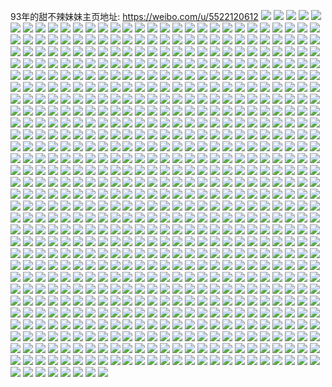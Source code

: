 93年的甜不辣妹妹主页地址: https://weibo.com/u/5522120612 
![](https://wx4.sinaimg.cn/mw2000/0061IfPuly1h9imeicfnbj30u0140n5n.jpg) 
![](https://wx4.sinaimg.cn/mw2000/0061IfPuly1h9imehp61ej30u014011z.jpg) 
![](https://wx4.sinaimg.cn/mw2000/0061IfPuly1h9imeiu9g9j30u0140dn6.jpg) 
![](https://wx4.sinaimg.cn/mw2000/0061IfPuly1h9imejletej30u0140113.jpg) 
![](https://wx4.sinaimg.cn/mw2000/0061IfPuly1h9imek3w2sj30u0140jzb.jpg) 
![](https://wx4.sinaimg.cn/mw2000/0061IfPuly1h9imekovjaj30u0140wm0.jpg) 
![](https://wx4.sinaimg.cn/mw2000/0061IfPuly1h95zhltvygj30u014045j.jpg) 
![](https://wx4.sinaimg.cn/mw2000/0061IfPuly1h95zhmbdwsj30u0140qap.jpg) 
![](https://wx4.sinaimg.cn/mw2000/0061IfPuly1h95zhlfas7j30u0140tgl.jpg) 
![](https://wx4.sinaimg.cn/mw2000/0061IfPuly1h94q7ntn9ij30u0140dp6.jpg) 
![](https://wx4.sinaimg.cn/mw2000/0061IfPuly1h94q7owd1rj30u0141127.jpg) 
![](https://wx4.sinaimg.cn/mw2000/0061IfPuly1h94q7pk8pqj30u0140ahb.jpg) 
![](https://wx4.sinaimg.cn/mw2000/0061IfPuly1h94q7n2ur3j30u0140jyw.jpg) 
![](https://wx4.sinaimg.cn/mw2000/0061IfPuly1h297igy1v1j30u0140k33.jpg) 
![](https://wx4.sinaimg.cn/mw2000/0061IfPuly1h297ihajdnj30u00u0tez.jpg) 
![](https://wx4.sinaimg.cn/mw2000/0061IfPuly1h297ihrx3bj30u01407fe.jpg) 
![](https://wx4.sinaimg.cn/mw2000/0061IfPuly1h297ikss12j31400u0tj2.jpg) 
![](https://wx4.sinaimg.cn/mw2000/0061IfPuly1h297igkcwvj30u0140qcs.jpg) 
![](https://wx4.sinaimg.cn/mw2000/0061IfPuly1h297ilfhg9j30u0140gts.jpg) 
![](https://wx4.sinaimg.cn/mw2000/0061IfPuly1h297imdgw4j30u01407by.jpg) 
![](https://wx4.sinaimg.cn/mw2000/0061IfPuly1h297imxa8uj31400u0ahk.jpg) 
![](https://wx4.sinaimg.cn/mw2000/0061IfPuly1h297inf37sj31400u0aig.jpg) 
![](https://wx4.sinaimg.cn/mw2000/0061IfPuly1gu0w82vk7tj61400u0n6u02.jpg) 
![](https://wx4.sinaimg.cn/mw2000/0061IfPuly1gqi3n32vrij30u0140nbq.jpg) 
![](https://wx4.sinaimg.cn/mw2000/0061IfPuly1gn3p86mu3vj317y0u0tpu.jpg) 
![](https://wx4.sinaimg.cn/mw2000/0061IfPuly1gn19vuv7i7j30u0140amx.jpg) 
![](https://wx4.sinaimg.cn/mw2000/0061IfPuly1gmzy1f4kd3j30rs26dh6v.jpg) 
![](https://wx4.sinaimg.cn/mw2000/0061IfPuly1gf4zvqebimj316o1kwb29.jpg) 
![](https://wx4.sinaimg.cn/mw2000/0061IfPuly1gem646r4q1j30u01907ad.jpg) 
![](https://wx4.sinaimg.cn/mw2000/0061IfPuly1gem6461qf7j30u0190gqq.jpg) 
![](https://wx4.sinaimg.cn/mw2000/0061IfPuly1gem6471nf3j30u0190wi5.jpg) 
![](https://wx4.sinaimg.cn/mw2000/0061IfPuly1gem647b9mjj30u0190jwo.jpg) 
![](https://wx4.sinaimg.cn/mw2000/0061IfPuly1gem648dy9tj30u01907a8.jpg) 
![](https://wx4.sinaimg.cn/mw2000/0061IfPuly1gem648zz5nj30u0190ta5.jpg) 
![](https://wx4.sinaimg.cn/mw2000/0061IfPuly1gem649bvo8j30u0190dlj.jpg) 
![](https://wx4.sinaimg.cn/mw2000/0061IfPuly1gem649ko6aj31900u0jtp.jpg) 
![](https://wx4.sinaimg.cn/mw2000/0061IfPuly1gem649sixvj30u01900x8.jpg) 
![](https://wx4.sinaimg.cn/mw2000/0061IfPuly1gehng990lij31400u0ahb.jpg) 
![](https://wx4.sinaimg.cn/mw2000/0061IfPuly1gehng9tcy8j31400u0qd6.jpg) 
![](https://wx4.sinaimg.cn/mw2000/0061IfPuly1ge1j340qk5j30u00u047b.jpg) 
![](https://wx4.sinaimg.cn/mw2000/0061IfPuly1ge1j353n5aj315l0u0gzh.jpg) 
![](https://wx4.sinaimg.cn/mw2000/0061IfPuly1ge1j363qr6j30u0140afd.jpg) 
![](https://wx4.sinaimg.cn/mw2000/0061IfPuly1ge1jbsj5o3j30mi0u0qak.jpg) 
![](https://wx4.sinaimg.cn/mw2000/0061IfPuly1gdxr54oc4dj30u0140h56.jpg) 
![](https://wx4.sinaimg.cn/mw2000/0061IfPuly1gdxr552m6vj30u0140gw8.jpg) 
![](https://wx4.sinaimg.cn/mw2000/0061IfPuly1gdxr55v5ojj30u0140tsw.jpg) 
![](https://wx4.sinaimg.cn/mw2000/0061IfPuly1gdxr56bpd1j30u0140197.jpg) 
![](https://wx4.sinaimg.cn/mw2000/0061IfPuly1gdxr540tcxj30u0140dzd.jpg) 
![](https://wx4.sinaimg.cn/mw2000/0061IfPuly1gdxr56pxmej31400u0wo8.jpg) 
![](https://wx4.sinaimg.cn/mw2000/0061IfPuly1gdgjac62ynj30u0140ncs.jpg) 
![](https://wx4.sinaimg.cn/mw2000/0061IfPuly1gdfrip6ufij31o0280qv6.jpg) 
![](https://wx4.sinaimg.cn/mw2000/0061IfPuly1gdfj5mpoadj30u0140k3s.jpg) 
![](https://wx4.sinaimg.cn/mw2000/0061IfPuly1gdfj5mdsmpj30u0140k5j.jpg) 
![](https://wx4.sinaimg.cn/mw2000/0061IfPuly1gdfj5n1lfpj30u0140nao.jpg) 
![](https://wx4.sinaimg.cn/mw2000/0061IfPuly1gdfj5obckgj30u01401fe.jpg) 
![](https://wx4.sinaimg.cn/mw2000/0061IfPuly1gdfj5ot0h1j31400u0k2z.jpg) 
![](https://wx4.sinaimg.cn/mw2000/0061IfPuly1gdfj5pegbxj30u0140tpl.jpg) 
![](https://wx4.sinaimg.cn/mw2000/0061IfPuly1gdauhwoar8j30u0140qe5.jpg) 
![](https://wx4.sinaimg.cn/mw2000/0061IfPuly1gdauhwe9iyj30u0140gxj.jpg) 
![](https://wx4.sinaimg.cn/mw2000/0061IfPuly1gdauhwyrbtj30u00vitgj.jpg) 
![](https://wx4.sinaimg.cn/mw2000/0061IfPuly1gd7fy5c2ygj32801o04qr.jpg) 
![](https://wx4.sinaimg.cn/mw2000/0061IfPuly1gd7fy6vqr8j316o1kwhdt.jpg) 
![](https://wx4.sinaimg.cn/mw2000/0061IfPuly1gd7fy8gcisj31kw16o7wh.jpg) 
![](https://wx4.sinaimg.cn/mw2000/0061IfPuly1gd44oef226j32802yox6q.jpg) 
![](https://wx4.sinaimg.cn/mw2000/0061IfPuly1gckz1guitvj30u0140aju.jpg) 
![](https://wx4.sinaimg.cn/mw2000/0061IfPuly1gbvsy4qp8wj30u0140qet.jpg) 
![](https://wx4.sinaimg.cn/mw2000/0061IfPuly1gbvsy58dxfj30u0190q9r.jpg) 
![](https://wx4.sinaimg.cn/mw2000/0061IfPuly1gbvsy5r7omj30u0191qck.jpg) 
![](https://wx4.sinaimg.cn/mw2000/0061IfPuly1gbvsy6cajxj30u0190al5.jpg) 
![](https://wx4.sinaimg.cn/mw2000/0061IfPuly1gbvsy6yjnkj31hc0u010y.jpg) 
![](https://wx4.sinaimg.cn/mw2000/0061IfPuly1gbvsy7n4joj31900u07hi.jpg) 
![](https://wx4.sinaimg.cn/mw2000/0061IfPuly1gbvsy3z1ydj30u01407fq.jpg) 
![](https://wx4.sinaimg.cn/mw2000/0061IfPuly1gbvsy8ghbbj31400u0ws3.jpg) 
![](https://wx4.sinaimg.cn/mw2000/0061IfPuly1gbvsy9gfcfj30u0140ncd.jpg) 
![](https://wx4.sinaimg.cn/mw2000/0061IfPuly1gbq1tu9s6wj31400u00z2.jpg) 
![](https://wx4.sinaimg.cn/mw2000/0061IfPuly1gbq1tuhq39j30kq0zkn1l.jpg) 
![](https://wx4.sinaimg.cn/mw2000/0061IfPuly1gbiikm7ukaj31400u0afi.jpg) 
![](https://wx4.sinaimg.cn/mw2000/0061IfPuly1gbib1e3lmsj30u0140k4r.jpg) 
![](https://wx4.sinaimg.cn/mw2000/0061IfPuly1gbib1exceqj30k0168djf.jpg) 
![](https://wx4.sinaimg.cn/mw2000/0061IfPuly1gbib1enqnoj30u0140tm7.jpg) 
![](https://wx4.sinaimg.cn/mw2000/0061IfPuly1gbhpfqd2inj30u01407fn.jpg) 
![](https://wx4.sinaimg.cn/mw2000/0061IfPuly1gbcfm94xwsj31o0280e82.jpg) 
![](https://wx4.sinaimg.cn/mw2000/0061IfPuly1gbcfmaf9jjj31o0280x6q.jpg) 
![](https://wx4.sinaimg.cn/mw2000/0061IfPuly1gbcfmb80rnj30yi22o1kx.jpg) 
![](https://wx4.sinaimg.cn/mw2000/0061IfPuly1gbcfmcgnycj31o0280b2a.jpg) 
![](https://wx4.sinaimg.cn/mw2000/0061IfPuly1ga88uw2tq0j30u0140gxh.jpg) 
![](https://wx4.sinaimg.cn/mw2000/0061IfPuly1g9zvfqo3smj30u0190tgn.jpg) 
![](https://wx4.sinaimg.cn/mw2000/0061IfPuly1g9zvfqz28vj30u0190k23.jpg) 
![](https://wx4.sinaimg.cn/mw2000/0061IfPuly1g9zvfrtudmj30u01aatjh.jpg) 
![](https://wx4.sinaimg.cn/mw2000/0061IfPuly1g9zvfs3oajj31900u0138.jpg) 
![](https://wx4.sinaimg.cn/mw2000/0061IfPuly1g9zvfskxz7j30u0190al3.jpg) 
![](https://wx4.sinaimg.cn/mw2000/0061IfPuly1g9zvfsvm9tj31900u0gvc.jpg) 
![](https://wx4.sinaimg.cn/mw2000/0061IfPuly1g9zvft5i4aj30u01a0qjv.jpg) 
![](https://wx4.sinaimg.cn/mw2000/0061IfPuly1g9zvftfvcpj30u0190q9q.jpg) 
![](https://wx4.sinaimg.cn/mw2000/0061IfPuly1g9zvftshhjj31900u0drk.jpg) 
![](https://wx4.sinaimg.cn/mw2000/0061IfPuly1g9zvfps2ukj31900u0ai5.jpg) 
![](https://wx4.sinaimg.cn/mw2000/0061IfPuly1g9zvfu4fltj30u01904at.jpg) 
![](https://wx4.sinaimg.cn/mw2000/0061IfPuly1g9zvfudq98j31900u0ajp.jpg) 
![](https://wx4.sinaimg.cn/mw2000/0061IfPuly1g9zvfuqa66j30u0190qch.jpg) 
![](https://wx4.sinaimg.cn/mw2000/0061IfPuly1g9zvfv6ifoj317s0u0h7z.jpg) 
![](https://wx4.sinaimg.cn/mw2000/0061IfPuly1g9zvfvji71j30u0190n97.jpg) 
![](https://wx4.sinaimg.cn/mw2000/0061IfPuly1g9zvfvynicj30u0190tjm.jpg) 
![](https://wx4.sinaimg.cn/mw2000/0061IfPuly1g9xb3z9u2ij30u0190n6b.jpg) 
![](https://wx4.sinaimg.cn/mw2000/0061IfPuly1g9xb3zxowfj30u01a5aos.jpg) 
![](https://wx4.sinaimg.cn/mw2000/0061IfPuly1g9xb40p9h9j30u01907f9.jpg) 
![](https://wx4.sinaimg.cn/mw2000/0061IfPuly1g9xb4146r6j30u0190gww.jpg) 
![](https://wx4.sinaimg.cn/mw2000/0061IfPuly1g9xb41mig6j30u0190th3.jpg) 
![](https://wx4.sinaimg.cn/mw2000/0061IfPuly1g9xb42is36j30u0190tg5.jpg) 
![](https://wx4.sinaimg.cn/mw2000/0061IfPuly1g9xb43ib7vj30u01a5n86.jpg) 
![](https://wx4.sinaimg.cn/mw2000/0061IfPuly1g9xb43xak8j30u0190dr4.jpg) 
![](https://wx4.sinaimg.cn/mw2000/0061IfPuly1g9xb44mj5ij30u01904cp.jpg) 
![](https://wx4.sinaimg.cn/mw2000/0061IfPuly1g9namk496sj31o02801kz.jpg) 
![](https://wx4.sinaimg.cn/mw2000/0061IfPuly1g9namfwjrwj31o02807wj.jpg) 
![](https://wx4.sinaimg.cn/mw2000/0061IfPuly1g9namnktoyj31o0280e83.jpg) 
![](https://wx4.sinaimg.cn/mw2000/0061IfPuly1g9namqw2ecj31o0280kjm.jpg) 
![](https://wx4.sinaimg.cn/mw2000/0061IfPuly1g9io62p3fxj32801o0x6q.jpg) 
![](https://wx4.sinaimg.cn/mw2000/0061IfPuly1g9io60qb1kj31o0280x6q.jpg) 
![](https://wx4.sinaimg.cn/mw2000/0061IfPuly1g9il0pgf00j32801o0npf.jpg) 
![](https://wx4.sinaimg.cn/mw2000/0061IfPuly1g9il0qd2rwj321v1manpe.jpg) 
![](https://wx4.sinaimg.cn/mw2000/0061IfPuly1g9il0ohdmhj322b1fnb2a.jpg) 
![](https://wx4.sinaimg.cn/mw2000/0061IfPuly1g9il0reidxj31k622ub2a.jpg) 
![](https://wx4.sinaimg.cn/mw2000/0061IfPuly1g99jv00alpj30u01swq8h.jpg) 
![](https://wx4.sinaimg.cn/mw2000/0061IfPuly1g99jv0br1pj30u01sxagk.jpg) 
![](https://wx4.sinaimg.cn/mw2000/0061IfPuly1g99jv0uu9uj31400u0gsv.jpg) 
![](https://wx4.sinaimg.cn/mw2000/0061IfPuly1g99jv1523qj31400u0dm5.jpg) 
![](https://wx4.sinaimg.cn/mw2000/0061IfPuly1g99juznc83j30u0140dps.jpg) 
![](https://wx4.sinaimg.cn/mw2000/0061IfPuly1g99jv2klf5j30u014012g.jpg) 
![](https://wx4.sinaimg.cn/mw2000/0061IfPuly1g99jv1hacoj30u0138qf1.jpg) 
![](https://wx4.sinaimg.cn/mw2000/0061IfPuly1g99jv27tv2j30u01404ft.jpg) 
![](https://wx4.sinaimg.cn/mw2000/0061IfPuly1g99jv2v55ej30u0140dtq.jpg) 
![](https://wx4.sinaimg.cn/mw2000/0061IfPuly1g8z0ac4tu1j313z0u0alv.jpg) 
![](https://wx4.sinaimg.cn/mw2000/0061IfPugy1g8xlux9yo2j30u0140to8.jpg) 
![](https://wx4.sinaimg.cn/mw2000/0061IfPugy1g8xgj4g091j30v90n8tfh.jpg) 
![](https://wx4.sinaimg.cn/mw2000/0061IfPugy1g8xgj4u6fyj30ua0ndn2c.jpg) 
![](https://wx4.sinaimg.cn/mw2000/0061IfPugy1g8xgj5fwk6j30u013rdnh.jpg) 
![](https://wx4.sinaimg.cn/mw2000/0061IfPugy1g8xgj5sw4bj30v90qpwlg.jpg) 
![](https://wx4.sinaimg.cn/mw2000/0061IfPugy1g8xgj6mzlzj31420u014h.jpg) 
![](https://wx4.sinaimg.cn/mw2000/0061IfPugy1g8xgj3rjooj30v90s7q90.jpg) 
![](https://wx4.sinaimg.cn/mw2000/0061IfPugy1g8xgj67od0j30v90mr47n.jpg) 
![](https://wx4.sinaimg.cn/mw2000/0061IfPugy1g8xgj715qqj30u01hcdtz.jpg) 
![](https://wx4.sinaimg.cn/mw2000/0061IfPugy1g8xgj7i1d6j31400u0nfy.jpg) 
![](https://wx4.sinaimg.cn/mw2000/0061IfPugy1g8wpjc3gp9j31400u0trs.jpg) 
![](https://wx4.sinaimg.cn/mw2000/0061IfPugy1g8wpjcr85nj30u011wtlt.jpg) 
![](https://wx4.sinaimg.cn/mw2000/0061IfPugy1g8wpjaws4yj30u010malf.jpg) 
![](https://wx4.sinaimg.cn/mw2000/0061IfPugy1g8wpjdanftj30u00urn5w.jpg) 
![](https://wx4.sinaimg.cn/mw2000/0061IfPugy1g8wpjdzcb4j30zw0u0qfh.jpg) 
![](https://wx4.sinaimg.cn/mw2000/0061IfPugy1g8wpjq57dcj31400u0ttt.jpg) 
![](https://wx4.sinaimg.cn/mw2000/0061IfPugy1g8w1u2x41tj314h0u0dqa.jpg) 
![](https://wx4.sinaimg.cn/mw2000/0061IfPugy1g8w1u3vxuvj31hc0u0h4o.jpg) 
![](https://wx4.sinaimg.cn/mw2000/0061IfPugy1g8w1u4kjd9j31lp0u014j.jpg) 
![](https://wx4.sinaimg.cn/mw2000/0061IfPugy1g8w1u5drgoj30u01407gc.jpg) 
![](https://wx4.sinaimg.cn/mw2000/0061IfPugy1g8w1u69xhjj31420u014h.jpg) 
![](https://wx4.sinaimg.cn/mw2000/0061IfPugy1g8w1u6y19gj31400u07et.jpg) 
![](https://wx4.sinaimg.cn/mw2000/0061IfPugy1g8vn7nke0jj31400u0gwl.jpg) 
![](https://wx4.sinaimg.cn/mw2000/0061IfPugy1g8vn7sme8sj30u0140qlf.jpg) 
![](https://wx4.sinaimg.cn/mw2000/0061IfPugy1g8vn7xiltkj30u01404av.jpg) 
![](https://wx4.sinaimg.cn/mw2000/0061IfPugy1g8vn7v0ah3j30u0140wq6.jpg) 
![](https://wx4.sinaimg.cn/mw2000/0061IfPugy1g8vn813h2kj30u0140qt6.jpg) 
![](https://wx4.sinaimg.cn/mw2000/0061IfPugy1g8vn7u0z2lj30u0140wt8.jpg) 
![](https://wx4.sinaimg.cn/mw2000/0061IfPugy1g8vn936yolj31400u0k8u.jpg) 
![](https://wx4.sinaimg.cn/mw2000/0061IfPugy1g8vn7w9z87j31400u017z.jpg) 
![](https://wx4.sinaimg.cn/mw2000/0061IfPugy1g8vn7z07pjj31400u0dzz.jpg) 
![](https://wx4.sinaimg.cn/mw2000/0061IfPuly1g8t1qwrfwaj325z1h91kz.jpg) 
![](https://wx4.sinaimg.cn/mw2000/0061IfPuly1g8t1qz2kgtj31kw1cjqv5.jpg) 
![](https://wx4.sinaimg.cn/mw2000/0061IfPuly1g8t1rg0l4xj32801o0b2c.jpg) 
![](https://wx4.sinaimg.cn/mw2000/0061IfPuly1g8t1r523ryj316o1kwb29.jpg) 
![](https://wx4.sinaimg.cn/mw2000/0061IfPuly1g8t1rnstapj31o0280b2b.jpg) 
![](https://wx4.sinaimg.cn/mw2000/0061IfPuly1g8t1qmr7j7j31ih1yuhdu.jpg) 
![](https://wx4.sinaimg.cn/mw2000/0061IfPuly1g8gfvciqckj31l927yqv6.jpg) 
![](https://wx4.sinaimg.cn/mw2000/0061IfPuly1g8gfvdvtt9j32801o0u0y.jpg) 
![](https://wx4.sinaimg.cn/mw2000/0061IfPuly1g8gfveugaej329g21kkjm.jpg) 
![](https://wx4.sinaimg.cn/mw2000/0061IfPuly1g8gfvfybppj31k123s1ky.jpg) 
![](https://wx4.sinaimg.cn/mw2000/0061IfPuly1g8gfvh848fj31o0280u0z.jpg) 
![](https://wx4.sinaimg.cn/mw2000/0061IfPuly1g8gfvhmv8oj319s0pranf.jpg) 
![](https://wx4.sinaimg.cn/mw2000/0061IfPuly1g7tdh5ip79j323g1gf7wi.jpg) 
![](https://wx4.sinaimg.cn/mw2000/0061IfPuly1g7tdgcl0wlj31o0280hdu.jpg) 
![](https://wx4.sinaimg.cn/mw2000/0061IfPuly1g7pspys8wcj31o0280qv6.jpg) 
![](https://wx4.sinaimg.cn/mw2000/0061IfPuly1g7pspxc615j31o02801kz.jpg) 
![](https://wx4.sinaimg.cn/mw2000/0061IfPuly1g7pspzokovj31kd254b29.jpg) 
![](https://wx4.sinaimg.cn/mw2000/0061IfPuly1g7psq0f7h7j31o020p1ky.jpg) 
![](https://wx4.sinaimg.cn/mw2000/0061IfPuly1g7psq1a933j31o024i4qq.jpg) 
![](https://wx4.sinaimg.cn/mw2000/0061IfPuly1g7psq20izxj31o02807wi.jpg) 
![](https://wx4.sinaimg.cn/mw2000/0061IfPuly1g7fjy575stj30p00ehae0.jpg) 
![](https://wx4.sinaimg.cn/mw2000/0061IfPuly1g7fjy4upuoj30u0140wqk.jpg) 
![](https://wx4.sinaimg.cn/mw2000/0061IfPuly1g7fjy5pgcsj30u0140gui.jpg) 
![](https://wx4.sinaimg.cn/mw2000/0061IfPuly1g7fjy676kcj30i40gmn01.jpg) 
![](https://wx4.sinaimg.cn/mw2000/0061IfPuly1g7fjy6qz8mj30u0140dp1.jpg) 
![](https://wx4.sinaimg.cn/mw2000/0061IfPuly1g7fjy72lp9j30lm0ee0wg.jpg) 
![](https://wx4.sinaimg.cn/mw2000/0061IfPuly1g750cxtg2oj31z41hce82.jpg) 
![](https://wx4.sinaimg.cn/mw2000/0061IfPuly1g6vy564bpij316o1kwe81.jpg) 
![](https://wx4.sinaimg.cn/mw2000/0061IfPuly1g6vy5x8lbnj30u01404qq.jpg) 
![](https://wx4.sinaimg.cn/mw2000/0061IfPuly1g6p073umu9j30u00u0n40.jpg) 
![](https://wx4.sinaimg.cn/mw2000/0061IfPuly1g6p07536g9j31hc1z44qq.jpg) 
![](https://wx4.sinaimg.cn/mw2000/0061IfPuly1g6p076lgfsj32yo2yokjn.jpg) 
![](https://wx4.sinaimg.cn/mw2000/0061IfPuly1g6p072zth0j31hc1z47wi.jpg) 
![](https://wx4.sinaimg.cn/mw2000/0061IfPuly1g6p07c6w6ij31hc1z44qq.jpg) 
![](https://wx4.sinaimg.cn/mw2000/0061IfPuly1g6p077r54tj31hc1z4b2a.jpg) 
![](https://wx4.sinaimg.cn/mw2000/0061IfPuly1g60d0eylcvj30u01oa4m7.jpg) 
![](https://wx4.sinaimg.cn/mw2000/0061IfPuly1g60d0hwqgnj30u02b51kx.jpg) 
![](https://wx4.sinaimg.cn/mw2000/0061IfPuly1g60d0m54vlj30u01qlndz.jpg) 
![](https://wx4.sinaimg.cn/mw2000/0061IfPuly1g60d0bmxqej30u02bl7qj.jpg) 
![](https://wx4.sinaimg.cn/mw2000/0061IfPuly1g60d0tc73bj30u02s0npd.jpg) 
![](https://wx4.sinaimg.cn/mw2000/0061IfPuly1g60d0oe9i2j30u0140wtj.jpg) 
![](https://wx4.sinaimg.cn/mw2000/0061IfPuly1g5wrei4cegj30u014018d.jpg) 
![](https://wx4.sinaimg.cn/mw2000/0061IfPuly1g5vxtu0wsej30u013yjyx.jpg) 
![](https://wx4.sinaimg.cn/mw2000/0061IfPuly1g5vxtuvz9wj30u01404c1.jpg) 
![](https://wx4.sinaimg.cn/mw2000/0061IfPuly1g5vxtth1uvj313y0u0475.jpg) 
![](https://wx4.sinaimg.cn/mw2000/0061IfPuly1g5hx9dldsij31400u0b29.jpg) 
![](https://wx4.sinaimg.cn/mw2000/0061IfPuly1g5d63iw8g2j30yi1pctll.jpg) 
![](https://wx4.sinaimg.cn/mw2000/0061IfPuly1g5ce0m72v0j31hc1z4b2a.jpg) 
![](https://wx4.sinaimg.cn/mw2000/0061IfPuly1g5ce0o6b8ij31hf1z47wh.jpg) 
![](https://wx4.sinaimg.cn/mw2000/0061IfPuly1g5ce0qm9bqj31hf1z4b29.jpg) 
![](https://wx4.sinaimg.cn/mw2000/0061IfPuly1g5bbjmf8swj32xo26fnpd.jpg) 
![](https://wx4.sinaimg.cn/mw2000/0061IfPuly1g5bbjnl5d8j32c0340kjl.jpg) 
![](https://wx4.sinaimg.cn/mw2000/0061IfPuly1g5bbjp9uudj32c03401ky.jpg) 
![](https://wx4.sinaimg.cn/mw2000/0061IfPuly1g5bbjqwlhaj33402c0e82.jpg) 
![](https://wx4.sinaimg.cn/mw2000/0061IfPuly1g5bbjs9w1ej31o02801ky.jpg) 
![](https://wx4.sinaimg.cn/mw2000/0061IfPuly1g5bbjupti1j33402c0hdu.jpg) 
![](https://wx4.sinaimg.cn/mw2000/0061IfPuly1g59zyalsqej31o0280e82.jpg) 
![](https://wx4.sinaimg.cn/mw2000/0061IfPuly1g59zyffqc7j32801o0u0y.jpg) 
![](https://wx4.sinaimg.cn/mw2000/0061IfPuly1g59zz29cwgj31w02iox6r.jpg) 
![](https://wx4.sinaimg.cn/mw2000/0061IfPuly1g59zy170d9j31w02iob2b.jpg) 
![](https://wx4.sinaimg.cn/mw2000/0061IfPuly1g59zz3mgw4j31hf1z47rz.jpg) 
![](https://wx4.sinaimg.cn/mw2000/0061IfPuly1g59zz6gmkmj31w02iou0y.jpg) 
![](https://wx4.sinaimg.cn/mw2000/0061IfPuly1g59zz49juvj30ud11n0z2.jpg) 
![](https://wx4.sinaimg.cn/mw2000/0061IfPuly1g59zz7zreaj32io1w04qq.jpg) 
![](https://wx4.sinaimg.cn/mw2000/0061IfPuly1g59zz9ox92j31o02804qq.jpg) 
![](https://wx4.sinaimg.cn/mw2000/0061IfPuly1g59tuflh4yj33402c0kjm.jpg) 
![](https://wx4.sinaimg.cn/mw2000/0061IfPuly1g59tt127alj31hc1z4kjm.jpg) 
![](https://wx4.sinaimg.cn/mw2000/0061IfPuly1g59tu8shslj33402c01kz.jpg) 
![](https://wx4.sinaimg.cn/mw2000/0061IfPuly1g59ttwfc7jj33402c0u11.jpg) 
![](https://wx4.sinaimg.cn/mw2000/0061IfPuly1g59tt5hmgtj31hc1zyu0x.jpg) 
![](https://wx4.sinaimg.cn/mw2000/0061IfPuly1g59tt9u15vj31hc1z4x6p.jpg) 
![](https://wx4.sinaimg.cn/mw2000/0061IfPuly1g59tu2oz2qj33402c0qv6.jpg) 
![](https://wx4.sinaimg.cn/mw2000/0061IfPuly1g59tsug7ysj31z41hce82.jpg) 
![](https://wx4.sinaimg.cn/mw2000/0061IfPuly1g59tukl218j31z41hc1ky.jpg) 
![](https://wx4.sinaimg.cn/mw2000/0061IfPuly1g590sfrmubj32c0340kjm.jpg) 
![](https://wx4.sinaimg.cn/mw2000/0061IfPuly1g590singkpj31hc1z4e81.jpg) 
![](https://wx4.sinaimg.cn/mw2000/0061IfPuly1g590rt7g2rj32c0340b2a.jpg) 
![](https://wx4.sinaimg.cn/mw2000/0061IfPuly1g590slobrbj32c03407wi.jpg) 
![](https://wx4.sinaimg.cn/mw2000/0061IfPuly1g58w8eghvdj31hf1z4e81.jpg) 
![](https://wx4.sinaimg.cn/mw2000/0061IfPuly1g58mjv5pl8j31z41hchdt.jpg) 
![](https://wx4.sinaimg.cn/mw2000/0061IfPuly1g58mhxiumlj33402c0qv6.jpg) 
![](https://wx4.sinaimg.cn/mw2000/0061IfPuly1g58mk2exd0j31hc1z47wh.jpg) 
![](https://wx4.sinaimg.cn/mw2000/0061IfPuly1g58mj2jmspj33402c0kjo.jpg) 
![](https://wx4.sinaimg.cn/mw2000/0061IfPuly1g58mhyj53rj30mu0eh79j.jpg) 
![](https://wx4.sinaimg.cn/mw2000/0061IfPuly1g58mjone31j367c2vq1l3.jpg) 
![](https://wx4.sinaimg.cn/mw2000/0061IfPuly1g58mk869taj31hc1z4qv5.jpg) 
![](https://wx4.sinaimg.cn/mw2000/0061IfPuly1g58mkq5ecjj31z41hc1ky.jpg) 
![](https://wx4.sinaimg.cn/mw2000/0061IfPuly1g58mkffq8gj31hc1z4npd.jpg) 
![](https://wx4.sinaimg.cn/mw2000/0061IfPuly1g58afix7whj31w02ioe83.jpg) 
![](https://wx4.sinaimg.cn/mw2000/0061IfPuly1g58aflaw6qj30v90mfk2k.jpg) 
![](https://wx4.sinaimg.cn/mw2000/0061IfPuly1g58agt4webj30v91bae82.jpg) 
![](https://wx4.sinaimg.cn/mw2000/0061IfPuly1g58bjazx8dj32c0340u0y.jpg) 
![](https://wx4.sinaimg.cn/mw2000/0061IfPuly1g58bjxv3ohj31hc200npe.jpg) 
![](https://wx4.sinaimg.cn/mw2000/0061IfPuly1g58bjztklvj30v90n64qp.jpg) 
![](https://wx4.sinaimg.cn/mw2000/0061IfPuly1g58binsdqhj31z41hcu0y.jpg) 
![](https://wx4.sinaimg.cn/mw2000/0061IfPuly1g58adopd0oj30ku0fndjc.jpg) 
![](https://wx4.sinaimg.cn/mw2000/0061IfPuly1g58bk5017xj32c0340hdu.jpg) 
![](https://wx4.sinaimg.cn/mw2000/0061IfPuly1g57pz41xhzj31z41hcu0x.jpg) 
![](https://wx4.sinaimg.cn/mw2000/0061IfPuly1g57pyh98rtj33402c0hdu.jpg) 
![](https://wx4.sinaimg.cn/mw2000/0061IfPuly1g57pz6pfczj31z41bo1kx.jpg) 
![](https://wx4.sinaimg.cn/mw2000/0061IfPuly1g57pz9mn7lj31u11fb4qp.jpg) 
![](https://wx4.sinaimg.cn/mw2000/0061IfPuly1g57pzd0gc8j31o02807wh.jpg) 
![](https://wx4.sinaimg.cn/mw2000/0061IfPuly1g57pzfygjpj31z41hc4qp.jpg) 
![](https://wx4.sinaimg.cn/mw2000/0061IfPuly1g57fsb9fstj30v918oqkt.jpg) 
![](https://wx4.sinaimg.cn/mw2000/0061IfPuly1g57fscda72j30ut16a48d.jpg) 
![](https://wx4.sinaimg.cn/mw2000/0061IfPuly1g575lxcow4j31hf1z47rz.jpg) 
![](https://wx4.sinaimg.cn/mw2000/0061IfPuly1g575lwm6l4j31eg1vae4q.jpg) 
![](https://wx4.sinaimg.cn/mw2000/0061IfPuly1g521tzw8dpj31hf1z4kjl.jpg) 
![](https://wx4.sinaimg.cn/mw2000/0061IfPuly1g521u1dp8nj31hf1z4e81.jpg) 
![](https://wx4.sinaimg.cn/mw2000/0061IfPuly1g521u2fy42j31hf1z47wh.jpg) 
![](https://wx4.sinaimg.cn/mw2000/0061IfPuly1g521u3noq0j31hf1z47wh.jpg) 
![](https://wx4.sinaimg.cn/mw2000/0061IfPuly1g521u5h061j31hf1z47wh.jpg) 
![](https://wx4.sinaimg.cn/mw2000/0061IfPuly1g521u6h41ij31z41hfhdt.jpg) 
![](https://wx4.sinaimg.cn/mw2000/0061IfPuly1g50scn1ulpj31hf1z44qp.jpg) 
![](https://wx4.sinaimg.cn/mw2000/0061IfPuly1g4jk5gp3yfj30u0140til.jpg) 
![](https://wx4.sinaimg.cn/mw2000/0061IfPuly1g4jk5hdmjxj30u0140dpk.jpg) 
![](https://wx4.sinaimg.cn/mw2000/0061IfPuly1g4i7we9nzgj30u0140tiq.jpg) 
![](https://wx4.sinaimg.cn/mw2000/0061IfPuly1g49uf3tl5aj31900u048d.jpg) 
![](https://wx4.sinaimg.cn/mw2000/0061IfPuly1g49unqqzafj34g02yokk3.jpg) 
![](https://wx4.sinaimg.cn/mw2000/0061IfPuly1g49uf41egfj30u019045q.jpg) 
![](https://wx4.sinaimg.cn/mw2000/0061IfPuly1g49v2on85lj32yo4g0kjv.jpg) 
![](https://wx4.sinaimg.cn/mw2000/0061IfPuly1g49v2qe8unj30u0190wi1.jpg) 
![](https://wx4.sinaimg.cn/mw2000/0061IfPuly1g49uobi7jzj32yo4g0e8b.jpg) 
![](https://wx4.sinaimg.cn/mw2000/0061IfPuly1g49umvouavj32yo4g04qy.jpg) 
![](https://wx4.sinaimg.cn/mw2000/0061IfPuly1g49v24axkgj32yo4g01le.jpg) 
![](https://wx4.sinaimg.cn/mw2000/0061IfPuly1g49v38344lj34g02yoe8a.jpg) 
![](https://wx4.sinaimg.cn/mw2000/0061IfPuly1g41kpr6qz9j32c03407wi.jpg) 
![](https://wx4.sinaimg.cn/mw2000/0061IfPuly1g41kpl8caqj31w02iou0x.jpg) 
![](https://wx4.sinaimg.cn/mw2000/0061IfPuly1g41kpt2di9j32c0340u0y.jpg) 
![](https://wx4.sinaimg.cn/mw2000/0061IfPuly1g3tx72a4r2j31o0280b2b.jpg) 
![](https://wx4.sinaimg.cn/mw2000/0061IfPuly1g3tx7x4khxj31o0280x6q.jpg) 
![](https://wx4.sinaimg.cn/mw2000/0061IfPuly1g3tx84mprxj31hc1z4npd.jpg) 
![](https://wx4.sinaimg.cn/mw2000/0061IfPuly1g3tx6oyyulj31hc1z4hdt.jpg) 
![](https://wx4.sinaimg.cn/mw2000/0061IfPuly1g3ri8czdttj33402c07wi.jpg) 
![](https://wx4.sinaimg.cn/mw2000/0061IfPuly1g3na7a2bhrj31hc1z4kgf.jpg) 
![](https://wx4.sinaimg.cn/mw2000/0061IfPuly1g3frpwh8gij30u00gu40w.jpg) 
![](https://wx4.sinaimg.cn/mw2000/0061IfPuly1g2zw0igvy9j30u013ydn0.jpg) 
![](https://wx4.sinaimg.cn/mw2000/0061IfPuly1g2ryn6jftoj30u014041e.jpg) 
![](https://wx4.sinaimg.cn/mw2000/0061IfPuly1g2ryn89a9bj30u013yjyq.jpg) 
![](https://wx4.sinaimg.cn/mw2000/0061IfPuly1g2ryn79gp8j30u013yq8v.jpg) 
![](https://wx4.sinaimg.cn/mw2000/0061IfPuly1g2rynb8sr3j30u00u0dko.jpg) 
![](https://wx4.sinaimg.cn/mw2000/0061IfPuly1g2rynaczwej31400u0dzu.jpg) 
![](https://wx4.sinaimg.cn/mw2000/0061IfPuly1g2rync3zi2j313y0u0n4l.jpg) 
![](https://wx4.sinaimg.cn/mw2000/0061IfPuly1g2rynd4redj30u013y46j.jpg) 
![](https://wx4.sinaimg.cn/mw2000/0061IfPuly1g2ryomwotqj30u013y7aq.jpg) 
![](https://wx4.sinaimg.cn/mw2000/0061IfPuly1g2ryndzi3zj30u013yqae.jpg) 
![](https://wx4.sinaimg.cn/mw2000/0061IfPuly1g2rdtxf2gpj30u013ydmc.jpg) 
![](https://wx4.sinaimg.cn/mw2000/0061IfPuly1g2q2e00130j31400u0akj.jpg) 
![](https://wx4.sinaimg.cn/mw2000/0061IfPuly1g2j4m8201oj30u0140jxw.jpg) 
![](https://wx4.sinaimg.cn/mw2000/0061IfPuly1g2j4m8e0k4j30u0140wk9.jpg) 
![](https://wx4.sinaimg.cn/mw2000/0061IfPuly1g2j4m8tf0lj30u01400zc.jpg) 
![](https://wx4.sinaimg.cn/mw2000/0061IfPuly1g2j4m99vpaj30u0140q9h.jpg) 
![](https://wx4.sinaimg.cn/mw2000/0061IfPuly1g2j4m7j9uuj30u014044a.jpg) 
![](https://wx4.sinaimg.cn/mw2000/0061IfPuly1g2j4m9pv0mj30u0140qa3.jpg) 
![](https://wx4.sinaimg.cn/mw2000/0061IfPuly1g26wig2eu1j30u0140dle.jpg) 
![](https://wx4.sinaimg.cn/mw2000/0061IfPuly1g20vcus3kpj30u013y43f.jpg) 
![](https://wx4.sinaimg.cn/mw2000/0061IfPuly1g1t6ugk1upj30u013yn7h.jpg) 
![](https://wx4.sinaimg.cn/mw2000/0061IfPuly1g1jwmnynxej32801o0x6q.jpg) 
![](https://wx4.sinaimg.cn/mw2000/0061IfPuly1g1jwmow0pej32801o0u0y.jpg) 
![](https://wx4.sinaimg.cn/mw2000/0061IfPuly1g1jwmpmtv9j325k1m4b2a.jpg) 
![](https://wx4.sinaimg.cn/mw2000/0061IfPuly1g1jwmq5gf3j32801o0qv5.jpg) 
![](https://wx4.sinaimg.cn/mw2000/0061IfPuly1g1hry6chewj30k00zkael.jpg) 
![](https://wx4.sinaimg.cn/mw2000/0061IfPuly1g1ginqc05kj30u013yn52.jpg) 
![](https://wx4.sinaimg.cn/mw2000/0061IfPuly1g1ginutd1gj30u0140gw1.jpg) 
![](https://wx4.sinaimg.cn/mw2000/0061IfPuly1g1cq6rrhzlj30u0140ah4.jpg) 
![](https://wx4.sinaimg.cn/mw2000/0061IfPuly1g1cq6r2t69j31400u0tko.jpg) 
![](https://wx4.sinaimg.cn/mw2000/0061IfPuly1g1bumqldvcj30u013yn58.jpg) 
![](https://wx4.sinaimg.cn/mw2000/0061IfPuly1g1bums3gk2j30rs0kuq7u.jpg) 
![](https://wx4.sinaimg.cn/mw2000/0061IfPuly1g1bumrf2n2j30u013ywlx.jpg) 
![](https://wx4.sinaimg.cn/mw2000/0061IfPuly1g17tsoqyjoj30sg0sgta8.jpg) 
![](https://wx4.sinaimg.cn/mw2000/0061IfPuly1g17tsodcanj30u0140tex.jpg) 
![](https://wx4.sinaimg.cn/mw2000/0061IfPuly1g17tsptkzcj31hb0u07gq.jpg) 
![](https://wx4.sinaimg.cn/mw2000/0061IfPuly1g162otuhchj30u013yqan.jpg) 
![](https://wx4.sinaimg.cn/mw2000/0061IfPuly1g162ovixjej31400u0n1i.jpg) 
![](https://wx4.sinaimg.cn/mw2000/0061IfPuly1g162ouvu8fj30u013y7dq.jpg) 
![](https://wx4.sinaimg.cn/mw2000/0061IfPuly1g12kc0m4tqj30u01hcb2a.jpg) 
![](https://wx4.sinaimg.cn/mw2000/0061IfPuly1g12kbwoml8j30u01hcb2a.jpg) 
![](https://wx4.sinaimg.cn/mw2000/0061IfPuly1g12kc1ewhsj30ud0u0n47.jpg) 
![](https://wx4.sinaimg.cn/mw2000/0061IfPuly1g12kc36piej30u01hckgh.jpg) 
![](https://wx4.sinaimg.cn/mw2000/0061IfPuly1g12kc41avij30v20u07bw.jpg) 
![](https://wx4.sinaimg.cn/mw2000/0061IfPuly1g12kc54117j30u013pk0x.jpg) 
![](https://wx4.sinaimg.cn/mw2000/0061IfPuly1g12kc8prefj30u01hcqv5.jpg) 
![](https://wx4.sinaimg.cn/mw2000/0061IfPuly1g12kc9oscfj30wc0u0gtj.jpg) 
![](https://wx4.sinaimg.cn/mw2000/0061IfPuly1g12kcffk3uj30u01hc4qq.jpg) 
![](https://wx4.sinaimg.cn/mw2000/0061IfPuly1g0woubu3qsj30u01hck13.jpg) 
![](https://wx4.sinaimg.cn/mw2000/0061IfPuly1g0woudqrwej30u01hcgvn.jpg) 
![](https://wx4.sinaimg.cn/mw2000/0061IfPuly1g0vhaz0163j30u0140afr.jpg) 
![](https://wx4.sinaimg.cn/mw2000/0061IfPuly1g0vhazmuyjj308c08c74h.jpg) 
![](https://wx4.sinaimg.cn/mw2000/0061IfPuly1g0vhatxg5gj31400u07co.jpg) 
![](https://wx4.sinaimg.cn/mw2000/0061IfPuly1g0vhb2g1e3j30m80gotbo.jpg) 
![](https://wx4.sinaimg.cn/mw2000/0061IfPuly1g0ujwc3jlrj30u013yth4.jpg) 
![](https://wx4.sinaimg.cn/mw2000/0061IfPuly1g0ujwcw3knj31400u00ze.jpg) 
![](https://wx4.sinaimg.cn/mw2000/0061IfPuly1g0ujx8ib8yj31400u0tgo.jpg) 
![](https://wx4.sinaimg.cn/mw2000/0061IfPuly1g0qt31ykhwj31400u0k4f.jpg) 
![](https://wx4.sinaimg.cn/mw2000/0061IfPuly1g0nfld4hmsj30u0140n0u.jpg) 
![](https://wx4.sinaimg.cn/mw2000/0061IfPuly1g0nflbyr67j30u014077v.jpg) 
![](https://wx4.sinaimg.cn/mw2000/0061IfPuly1g0nfleof1wj313y0u00y4.jpg) 
![](https://wx4.sinaimg.cn/mw2000/0061IfPuly1g0nflggx33j30u013ytf1.jpg) 
![](https://wx4.sinaimg.cn/mw2000/0061IfPuly1g0lj27qtuxj30u0140dpa.jpg) 
![](https://wx4.sinaimg.cn/mw2000/0061IfPuly1g0lj284eamj30u01hcgsl.jpg) 
![](https://wx4.sinaimg.cn/mw2000/0061IfPuly1g0lj2il0q3j30u0140afr.jpg) 
![](https://wx4.sinaimg.cn/mw2000/0061IfPuly1g0hlfj6zykj30u013yk1f.jpg) 
![](https://wx4.sinaimg.cn/mw2000/0061IfPuly1g0hlfjq5wcj30u013y47y.jpg) 
![](https://wx4.sinaimg.cn/mw2000/0061IfPuly1g0hlfk4mj0j30u013yk11.jpg) 
![](https://wx4.sinaimg.cn/mw2000/0061IfPuly1g0hlfkid02j30u013ygw0.jpg) 
![](https://wx4.sinaimg.cn/mw2000/0061IfPuly1g0hlfkycfnj30u013z4a4.jpg) 
![](https://wx4.sinaimg.cn/mw2000/0061IfPuly1g0hlflcuq3j30u013yk16.jpg) 
![](https://wx4.sinaimg.cn/mw2000/0061IfPuly1g0c2df3dz8j31400u0n33.jpg) 
![](https://wx4.sinaimg.cn/mw2000/0061IfPuly1g0c2dh0a0rj33402c0npe.jpg) 
![](https://wx4.sinaimg.cn/mw2000/0061IfPuly1g0c2djev5lj33402c0u0x.jpg) 
![](https://wx4.sinaimg.cn/mw2000/0061IfPuly1g0c2dl593sj31hf1z44qp.jpg) 
![](https://wx4.sinaimg.cn/mw2000/0061IfPuly1g0c2dlxzemj316q1kwqre.jpg) 
![](https://wx4.sinaimg.cn/mw2000/0061IfPuly1g0c2dmxi6uj316o1kw7wh.jpg) 
![](https://wx4.sinaimg.cn/mw2000/0061IfPugy1g0654kvs7oj31hf1z4npd.jpg) 
![](https://wx4.sinaimg.cn/mw2000/0061IfPugy1g0654pttikj32802yoqv6.jpg) 
![](https://wx4.sinaimg.cn/mw2000/0061IfPugy1g0654rej46j32yo280e1m.jpg) 
![](https://wx4.sinaimg.cn/mw2000/0061IfPugy1g0654uk59gj32c0340qv5.jpg) 
![](https://wx4.sinaimg.cn/mw2000/0061IfPuly1fzvuk8r35aj30u01hc48v.jpg) 
![](https://wx4.sinaimg.cn/mw2000/0061IfPuly1fzvuk810bxj30u011ddrp.jpg) 
![](https://wx4.sinaimg.cn/mw2000/0061IfPuly1fzvuka31wjj30u013ydmq.jpg) 
![](https://wx4.sinaimg.cn/mw2000/0061IfPuly1fzr7g0x6d7j30u014046a.jpg) 
![](https://wx4.sinaimg.cn/mw2000/0061IfPuly1fzm83j0uvtj30u0140gvj.jpg) 
![](https://wx4.sinaimg.cn/mw2000/0061IfPuly1fzm83k26e7j30u0140tiu.jpg) 
![](https://wx4.sinaimg.cn/mw2000/0061IfPuly1fziy35owg0j30rr0kudls.jpg) 
![](https://wx4.sinaimg.cn/mw2000/0061IfPuly1fzivel5r7qj30ku0rrwji.jpg) 
![](https://wx4.sinaimg.cn/mw2000/0061IfPuly1fziveit2ynj30ku0rsn0n.jpg) 
![](https://wx4.sinaimg.cn/mw2000/0061IfPuly1fzb477pd2bj30ku0rradf.jpg) 
![](https://wx4.sinaimg.cn/mw2000/0061IfPuly1fzb478em5rj30ku0rrwi0.jpg) 
![](https://wx4.sinaimg.cn/mw2000/0061IfPuly1fzb476ywfrj30ku0rrwi3.jpg) 
![](https://wx4.sinaimg.cn/mw2000/0061IfPuly1fzb4797elcj30ku0rrn0e.jpg) 
![](https://wx4.sinaimg.cn/mw2000/0061IfPuly1fzb47ygasfj30rs0kuwkq.jpg) 
![](https://wx4.sinaimg.cn/mw2000/0061IfPuly1fz9lzqje7bj30ku0rsjv4.jpg) 
![](https://wx4.sinaimg.cn/mw2000/0061IfPuly1fz4yfsj5s0j30ku0rsgp9.jpg) 
![](https://wx4.sinaimg.cn/mw2000/0061IfPuly1fz4rvv75bij30ku0kutc4.jpg) 
![](https://wx4.sinaimg.cn/mw2000/0061IfPuly1fz0at31zidj31120kudki.jpg) 
![](https://wx4.sinaimg.cn/mw2000/0061IfPuly1fyvsp98a0gj30td0ku0w3.jpg) 
![](https://wx4.sinaimg.cn/mw2000/0061IfPuly1fyuozgyz82j30ku0rsjuu.jpg) 
![](https://wx4.sinaimg.cn/mw2000/0061IfPuly1fyriyoy7kvj30ku0ruq8j.jpg) 
![](https://wx4.sinaimg.cn/mw2000/0061IfPuly1fyriypgpgxj30ru0kuaey.jpg) 
![](https://wx4.sinaimg.cn/mw2000/0061IfPuly1fyriypw39yj30ku0rsdix.jpg) 
![](https://wx4.sinaimg.cn/mw2000/0061IfPuly1fyre5tuilfj30ku0rsaeq.jpg) 
![](https://wx4.sinaimg.cn/mw2000/0061IfPuly1fyre5upzkdj30ku0rsq72.jpg) 
![](https://wx4.sinaimg.cn/mw2000/0061IfPuly1fyre5t7jlbj30ku0rr42y.jpg) 
![](https://wx4.sinaimg.cn/mw2000/0061IfPuly1fyrdxelz3dj30hs0hsmxx.jpg) 
![](https://wx4.sinaimg.cn/mw2000/0061IfPuly1fyrdxe8xawj30hs0hsmxr.jpg) 
![](https://wx4.sinaimg.cn/mw2000/0061IfPuly1fyrdxf55qnj30hs0hsdgo.jpg) 
![](https://wx4.sinaimg.cn/mw2000/0061IfPuly1fyrdxfh6arj30hs0hsgn5.jpg) 
![](https://wx4.sinaimg.cn/mw2000/0061IfPuly1fyrdxfpwfrj30hs0hsgm9.jpg) 
![](https://wx4.sinaimg.cn/mw2000/0061IfPuly1fyrdxfz0olj30hs0hs75p.jpg) 
![](https://wx4.sinaimg.cn/mw2000/0061IfPuly1fyq8usz25ej31bf0qoas2.jpg) 
![](https://wx4.sinaimg.cn/mw2000/0061IfPuly1fyq8urj90kj30zk0qotku.jpg) 
![](https://wx4.sinaimg.cn/mw2000/0061IfPuly1fyq8utu6nyj30zk0qowll.jpg) 
![](https://wx4.sinaimg.cn/mw2000/0061IfPuly1fyp0zp6fr7j30ku0rrgoy.jpg) 
![](https://wx4.sinaimg.cn/mw2000/0061IfPuly1fymcnehsvqj315v0qo4dy.jpg) 
![](https://wx4.sinaimg.cn/mw2000/0061IfPuly1fymcnfg1jmj311r0qo137.jpg) 
![](https://wx4.sinaimg.cn/mw2000/0061IfPuly1fymcnh8wx6j31b10qowyk.jpg) 
![](https://wx4.sinaimg.cn/mw2000/0061IfPuly1fykhqpccl5j30er0m8jsu.jpg) 
![](https://wx4.sinaimg.cn/mw2000/0061IfPuly1fykhqovs31j30b40gr3ze.jpg) 
![](https://wx4.sinaimg.cn/mw2000/0061IfPuly1fykhqqi3jvj30ku0v9dqc.jpg) 
![](https://wx4.sinaimg.cn/mw2000/0061IfPuly1fykhqr9fdkj30ku0wjjwj.jpg) 
![](https://wx4.sinaimg.cn/mw2000/0061IfPuly1fykhqrs8u6j30hs0qomzt.jpg) 
![](https://wx4.sinaimg.cn/mw2000/0061IfPuly1fykhqs9ldrj30hs0qo41a.jpg) 
![](https://wx4.sinaimg.cn/mw2000/0061IfPuly1fykhqt03g6j30hs0qnn3e.jpg) 
![](https://wx4.sinaimg.cn/mw2000/0061IfPuly1fykhqtiqkkj30kt0v9q5r.jpg) 
![](https://wx4.sinaimg.cn/mw2000/0061IfPuly1fykhqu76uej30v90ku77h.jpg) 
![](https://wx4.sinaimg.cn/mw2000/0061IfPuly1fyjsi22d1hj30ku0rswhw.jpg) 
![](https://wx4.sinaimg.cn/mw2000/0061IfPuly1fyj975xr8fj30ku0rstbm.jpg) 
![](https://wx4.sinaimg.cn/mw2000/0061IfPuly1fyfpsbvvhvj30ku0rsjw7.jpg) 
![](https://wx4.sinaimg.cn/mw2000/0061IfPuly1fydl52wztaj30ku0rs0vl.jpg) 
![](https://wx4.sinaimg.cn/mw2000/0061IfPuly1fya3hfq85oj30ku0kuq42.jpg) 
![](https://wx4.sinaimg.cn/mw2000/0061IfPuly1fy5hhfp8zxj31z41hfkjm.jpg) 
![](https://wx4.sinaimg.cn/mw2000/0061IfPuly1fy5hhd3gm1j31bx1rukjl.jpg) 
![](https://wx4.sinaimg.cn/mw2000/0061IfPuly1fy5hhhrss7j31fh1yuarx.jpg) 
![](https://wx4.sinaimg.cn/mw2000/0061IfPuly1fy36h6cgqfj30u30hrq42.jpg) 
![](https://wx4.sinaimg.cn/mw2000/0061IfPuly1fy36h6r747j30ku0lx3zv.jpg) 
![](https://wx4.sinaimg.cn/mw2000/0061IfPuly1fy36h72nsmj30ku0lhgn1.jpg) 
![](https://wx4.sinaimg.cn/mw2000/0061IfPuly1fy36h7fsybj30qx0ku75x.jpg) 
![](https://wx4.sinaimg.cn/mw2000/0061IfPuly1fxvvfj97wwj30ku0rs7a0.jpg) 
![](https://wx4.sinaimg.cn/mw2000/0061IfPuly1fxvvfjte5dj30ku0rs7an.jpg) 
![](https://wx4.sinaimg.cn/mw2000/0061IfPuly1fxvvfl9yr2j30ku0rsdne.jpg) 
![](https://wx4.sinaimg.cn/mw2000/0061IfPuly1fxvvfm21wdj30ku0rsahv.jpg) 
![](https://wx4.sinaimg.cn/mw2000/0061IfPuly1fxvvfn6in5j30rs0kuadp.jpg) 
![](https://wx4.sinaimg.cn/mw2000/0061IfPuly1fxvvfin5dyj30ku0rs0y8.jpg) 
![](https://wx4.sinaimg.cn/mw2000/0061IfPuly1fxvvfnotmcj30ku0rrdj9.jpg) 
![](https://wx4.sinaimg.cn/mw2000/0061IfPuly1fxvvfo24srj30ku0rrmzo.jpg) 
![](https://wx4.sinaimg.cn/mw2000/0061IfPuly1fxvvfohv8fj30ku0rrjv4.jpg) 
![](https://wx4.sinaimg.cn/mw2000/0061IfPuly1fxuogt7t2cj30ku0rs77v.jpg) 
![](https://wx4.sinaimg.cn/mw2000/0061IfPuly1fxuogub3rkj30ku0pjjyo.jpg) 
![](https://wx4.sinaimg.cn/mw2000/0061IfPuly1fxuogsiw0tj30us0kun5c.jpg) 
![](https://wx4.sinaimg.cn/mw2000/0061IfPuly1fxuoguvj5uj30ku0rsadh.jpg) 
![](https://wx4.sinaimg.cn/mw2000/0061IfPuly1fxtugh3kxpj31hc1z4u0z.jpg) 
![](https://wx4.sinaimg.cn/mw2000/0061IfPuly1fxtugi344uj31hc1z4b2b.jpg) 
![](https://wx4.sinaimg.cn/mw2000/0061IfPuly1fxtugj2kd6j31hc1z4x6r.jpg) 
![](https://wx4.sinaimg.cn/mw2000/0061IfPuly1fxtugk4ueoj31hc1z4hdv.jpg) 
![](https://wx4.sinaimg.cn/mw2000/0061IfPuly1fxsu2bpwy6j30ku0rs0xq.jpg) 
![](https://wx4.sinaimg.cn/mw2000/0061IfPuly1fxq5oppkw7j30qo0zk0z8.jpg) 
![](https://wx4.sinaimg.cn/mw2000/0061IfPuly1fxq5oo8v7pj30qo0zkwle.jpg) 
![](https://wx4.sinaimg.cn/mw2000/0061IfPuly1fxmy9yn9j8j30ku0rrgpe.jpg) 
![](https://wx4.sinaimg.cn/mw2000/0061IfPuly1fxmy9zgum0j30ku0rraee.jpg) 
![](https://wx4.sinaimg.cn/mw2000/0061IfPuly1fxmya09i9bj30ku0rr78j.jpg) 
![](https://wx4.sinaimg.cn/mw2000/0061IfPuly1fxmya10l35j30ku0rrgps.jpg) 
![](https://wx4.sinaimg.cn/mw2000/0061IfPuly1fxmya1m1v2j30ku0rrgqg.jpg) 
![](https://wx4.sinaimg.cn/mw2000/0061IfPuly1fxmy9y1zz3j30ku0rrgq7.jpg) 
![](https://wx4.sinaimg.cn/mw2000/0061IfPuly1fxh1z6sg1yj30zk0qo79h.jpg) 
![](https://wx4.sinaimg.cn/mw2000/0061IfPuly1fxh1z7i8uzj30zk0qowqb.jpg) 
![](https://wx4.sinaimg.cn/mw2000/0061IfPuly1fxh1z88784j30qo0zkdn9.jpg) 
![](https://wx4.sinaimg.cn/mw2000/0061IfPuly1fxh1z67fslj30qo0zkahv.jpg) 
![](https://wx4.sinaimg.cn/mw2000/0061IfPuly1fxfzovakulj30ku0rrte3.jpg) 
![](https://wx4.sinaimg.cn/mw2000/0061IfPuly1fxfzounn6aj30ku0rrn10.jpg) 
![](https://wx4.sinaimg.cn/mw2000/0061IfPuly1fxa89v8xmij30ku0rswhw.jpg) 
![](https://wx4.sinaimg.cn/mw2000/0061IfPuly1fx9w4kb940j30rs0kudja.jpg) 
![](https://wx4.sinaimg.cn/mw2000/0061IfPuly1fx9w4kpjsvj30ku0rsmzy.jpg) 
![](https://wx4.sinaimg.cn/mw2000/0061IfPuly1fx93vty942j30ku0rs77w.jpg) 
![](https://wx4.sinaimg.cn/mw2000/0061IfPuly1fx93vuhxzlj30rs0kuadh.jpg) 
![](https://wx4.sinaimg.cn/mw2000/0061IfPuly1fx93vuyyrcj30ku0rsjw9.jpg) 
![](https://wx4.sinaimg.cn/mw2000/0061IfPuly1fx7x2wdr6fj30ku0rsdit.jpg) 
![](https://wx4.sinaimg.cn/mw2000/0061IfPuly1fx6ja75iphj30ku0rtte9.jpg) 
![](https://wx4.sinaimg.cn/mw2000/0061IfPuly1fx5k41bzzsj30qo0zkjzp.jpg) 
![](https://wx4.sinaimg.cn/mw2000/0061IfPuly1fx5k42vv6oj30qo0zt11w.jpg) 
![](https://wx4.sinaimg.cn/mw2000/0061IfPuly1fx5k447798j30zk0qoqbc.jpg) 
![](https://wx4.sinaimg.cn/mw2000/0061IfPuly1fwzkti9531j30ku0rs0vl.jpg) 
![](https://wx4.sinaimg.cn/mw2000/0061IfPuly1fwzktinlezj30rs0kuac6.jpg) 
![](https://wx4.sinaimg.cn/mw2000/0061IfPuly1fwzkthvutaj30rs0ku41l.jpg) 
![](https://wx4.sinaimg.cn/mw2000/0061IfPuly1fww1dnm5tpj31hc1z4x6p.jpg) 
![](https://wx4.sinaimg.cn/mw2000/0061IfPuly1fww1dmc3loj31hc1z4x6p.jpg) 
![](https://wx4.sinaimg.cn/mw2000/0061IfPuly1fwvq16zu2kj30go0dq0tq.jpg) 
![](https://wx4.sinaimg.cn/mw2000/0061IfPuly1fwv4s4pftzj30qo0zkwih.jpg) 
![](https://wx4.sinaimg.cn/mw2000/0061IfPuly1fwv4s4egtlj30u014079w.jpg) 
![](https://wx4.sinaimg.cn/mw2000/0061IfPuly1fwv4s53ncuj32802vfb29.jpg) 
![](https://wx4.sinaimg.cn/mw2000/0061IfPuly1fwu3ug4wk3j32io1w0kjq.jpg) 
![](https://wx4.sinaimg.cn/mw2000/0061IfPuly1fwtyxsob7hj30ku1127bw.jpg) 
![](https://wx4.sinaimg.cn/mw2000/0061IfPuly1fwteghcefbj30ku0rsdjq.jpg) 
![](https://wx4.sinaimg.cn/mw2000/0061IfPuly1fwsge0cblnj30ku112tec.jpg) 
![](https://wx4.sinaimg.cn/mw2000/0061IfPuly1fwrqq4i8nbj30qo0zkwl1.jpg) 
![](https://wx4.sinaimg.cn/mw2000/0061IfPuly1fwrgyoun0wj30xq0kugq9.jpg) 
![](https://wx4.sinaimg.cn/mw2000/0061IfPuly1fwra44ibvij31hc1z47wh.jpg) 
![](https://wx4.sinaimg.cn/mw2000/0061IfPuly1fwra4511xuj31hc1z4e81.jpg) 
![](https://wx4.sinaimg.cn/mw2000/0061IfPuly1fwra43ujo8j31hc1z47wh.jpg) 
![](https://wx4.sinaimg.cn/mw2000/0061IfPuly1fwra45zdpuj31z41hce81.jpg) 
![](https://wx4.sinaimg.cn/mw2000/0061IfPuly1fwqk4bjwx1j30yi1pce83.jpg) 
![](https://wx4.sinaimg.cn/mw2000/0061IfPuly1fwo6bx6kgcj31cc1sg1l0.jpg) 
![](https://wx4.sinaimg.cn/mw2000/0061IfPuly1fwo6byc108j32022tuhdt.jpg) 
![](https://wx4.sinaimg.cn/mw2000/0061IfPuly1fwkv6pb77nj30qo0zknol.jpg) 
![](https://wx4.sinaimg.cn/mw2000/0061IfPuly1fwi0ml68kaj30ku0rsgro.jpg) 
![](https://wx4.sinaimg.cn/mw2000/0061IfPugy1fwcalayfoqj30ku0s279x.jpg) 
![](https://wx4.sinaimg.cn/mw2000/0061IfPugy1fwc61luqexj30ku0rsgrg.jpg) 
![](https://wx4.sinaimg.cn/mw2000/0061IfPugy1fwc61kpri3j30ku0rsjww.jpg) 
![](https://wx4.sinaimg.cn/mw2000/0061IfPugy1fwc61n4nj4j30ku0rs79v.jpg) 
![](https://wx4.sinaimg.cn/mw2000/0061IfPugy1fwc61pigkcj30ku0rwgtj.jpg) 
![](https://wx4.sinaimg.cn/mw2000/0061IfPugy1fwc61qt7j5j30ku0rs453.jpg) 
![](https://wx4.sinaimg.cn/mw2000/0061IfPugy1fwc61s5ec4j30ku0rsah7.jpg) 
![](https://wx4.sinaimg.cn/mw2000/0061IfPugy1fwc61tfdd5j30ku0rs7ay.jpg) 
![](https://wx4.sinaimg.cn/mw2000/0061IfPugy1fwc61utd0jj30ku0rs0zq.jpg) 
![](https://wx4.sinaimg.cn/mw2000/0061IfPugy1fwc61wf9d0j30ku0rsq8i.jpg) 
![](https://wx4.sinaimg.cn/mw2000/0061IfPugy1fwbhttyakwj30rs0kudlv.jpg) 
![](https://wx4.sinaimg.cn/mw2000/0061IfPugy1fwbhtszoi0j30ku0rsthr.jpg) 
![](https://wx4.sinaimg.cn/mw2000/0061IfPugy1fwbhtuqpdpj30rs0kuwo4.jpg) 
![](https://wx4.sinaimg.cn/mw2000/0061IfPugy1fwbhtv9m9zj30ku0rs0xl.jpg) 
![](https://wx4.sinaimg.cn/mw2000/0061IfPugy1fwbhtvzv2cj30ku0rsdmr.jpg) 
![](https://wx4.sinaimg.cn/mw2000/0061IfPugy1fwbhtwgwypj30ku0rs42x.jpg) 
![](https://wx4.sinaimg.cn/mw2000/0061IfPugy1fwbhtwwndoj30ku0rsn0o.jpg) 
![](https://wx4.sinaimg.cn/mw2000/0061IfPugy1fwbhtx9y4kj30iz0dy77b.jpg) 
![](https://wx4.sinaimg.cn/mw2000/0061IfPugy1fwbhxhpa2uj30ku0rsq7o.jpg) 
![](https://wx4.sinaimg.cn/mw2000/0061IfPugy1fwb8ok5k78j30rs0kuagt.jpg) 
![](https://wx4.sinaimg.cn/mw2000/0061IfPugy1fwb8ol11fyj30ku0rsaf5.jpg) 
![](https://wx4.sinaimg.cn/mw2000/0061IfPugy1fwb8olpvz8j30ku0rs0wz.jpg) 
![](https://wx4.sinaimg.cn/mw2000/0061IfPugy1fwb8omrpnej30ku0rswmh.jpg) 
![](https://wx4.sinaimg.cn/mw2000/0061IfPugy1fwb8onksa0j30ku0rs0xw.jpg) 
![](https://wx4.sinaimg.cn/mw2000/0061IfPugy1fwb8oo839bj30ku0rsdmc.jpg) 
![](https://wx4.sinaimg.cn/mw2000/0061IfPugy1fwab0shqckj30ku0rsgv1.jpg) 
![](https://wx4.sinaimg.cn/mw2000/0061IfPugy1fwab0tixtjj30rs0kuwiy.jpg) 
![](https://wx4.sinaimg.cn/mw2000/0061IfPugy1fwab0vdwhaj30ku0sqdlx.jpg) 
![](https://wx4.sinaimg.cn/mw2000/0061IfPugy1fwab0w6cc6j30rs0kugpx.jpg) 
![](https://wx4.sinaimg.cn/mw2000/0061IfPugy1fwab0x7eu3j30ku0rwn4u.jpg) 
![](https://wx4.sinaimg.cn/mw2000/0061IfPugy1fwab0y5z9oj30ku0rsn3o.jpg) 
![](https://wx4.sinaimg.cn/mw2000/0061IfPugy1fwab0yuf77j30rs0kuwj7.jpg) 
![](https://wx4.sinaimg.cn/mw2000/0061IfPugy1fwab0r01kwj30ku0s7q9d.jpg) 
![](https://wx4.sinaimg.cn/mw2000/0061IfPugy1fwab0zfofoj30ku0rs79p.jpg) 
![](https://wx4.sinaimg.cn/mw2000/0061IfPugy1fw9vzq1be7j30qo0zjq97.jpg) 
![](https://wx4.sinaimg.cn/mw2000/0061IfPugy1fw975n3cbhj30ku0rsaeq.jpg) 
![](https://wx4.sinaimg.cn/mw2000/0061IfPugy1fw975o0skrj30ku0usn3s.jpg) 
![](https://wx4.sinaimg.cn/mw2000/0061IfPugy1fw975m07dsj30ku0rs784.jpg) 
![](https://wx4.sinaimg.cn/mw2000/0061IfPugy1fw975odp27j30ku0rstam.jpg) 
![](https://wx4.sinaimg.cn/mw2000/0061IfPugy1fw975pd6ttj30rs0ku11q.jpg) 
![](https://wx4.sinaimg.cn/mw2000/0061IfPugy1fw975qb5jpj30rs0ku47b.jpg) 
![](https://wx4.sinaimg.cn/mw2000/0061IfPugy1fw975qtm0lj30ku0rs790.jpg) 
![](https://wx4.sinaimg.cn/mw2000/0061IfPugy1fw975rh3dqj30ku0ss7aw.jpg) 
![](https://wx4.sinaimg.cn/mw2000/0061IfPugy1fw975watn1j30ku0rsn2i.jpg) 
![](https://wx4.sinaimg.cn/mw2000/0061IfPugy1fw8pnosz5xj30ku0rsafr.jpg) 
![](https://wx4.sinaimg.cn/mw2000/0061IfPugy1fw8pnqi1rhj30ku0rsn5e.jpg) 
![](https://wx4.sinaimg.cn/mw2000/0061IfPugy1fw8pnrrw3wj30rs0kudm4.jpg) 
![](https://wx4.sinaimg.cn/mw2000/0061IfPugy1fw8pnnqk20j30rs0kun3z.jpg) 
![](https://wx4.sinaimg.cn/mw2000/0061IfPugy1fw83mt52h4j30qo0zkn3i.jpg) 
![](https://wx4.sinaimg.cn/mw2000/0061IfPugy1fw7x2s8q9sj30ku0rwtcy.jpg) 
![](https://wx4.sinaimg.cn/mw2000/0061IfPugy1fw7x3m5sloj30ku0pcdjb.jpg) 
![](https://wx4.sinaimg.cn/mw2000/0061IfPugy1fw7x3zfieqj30ku0rsafy.jpg) 
![](https://wx4.sinaimg.cn/mw2000/0061IfPugy1fw7x4zvinsj30ku0rsq7p.jpg) 
![](https://wx4.sinaimg.cn/mw2000/0061IfPugy1fw7xcelyd8j30ku0sswk1.jpg) 
![](https://wx4.sinaimg.cn/mw2000/0061IfPugy1fw7x25b4nwj30ku0rsn0v.jpg) 
![](https://wx4.sinaimg.cn/mw2000/0061IfPugy1fw7lz2vsjej30qo0zkqjb.jpg) 
![](https://wx4.sinaimg.cn/mw2000/0061IfPuly1fw7bsj9dlvj30q80ywwjg.jpg) 
![](https://wx4.sinaimg.cn/mw2000/0061IfPuly1fw7bsivebqj30qo0zkdol.jpg) 
![](https://wx4.sinaimg.cn/mw2000/0061IfPuly1fw7bsrf1oij30qo0zkjz5.jpg) 
![](https://wx4.sinaimg.cn/mw2000/0061IfPuly1fw5olxwcv4j30yi05mgn1.jpg) 
![](https://wx4.sinaimg.cn/mw2000/0061IfPuly1fw41jmo9tij30qo0zkgwl.jpg) 
![](https://wx4.sinaimg.cn/mw2000/0061IfPuly1fw41jlipqyj30qo0zkajp.jpg) 
![](https://wx4.sinaimg.cn/mw2000/0061IfPuly1fw3ze0wbgij30qo0zk49n.jpg) 
![](https://wx4.sinaimg.cn/mw2000/0061IfPuly1fw3dmhbvm3j30qo0zkwlm.jpg) 
![](https://wx4.sinaimg.cn/mw2000/0061IfPuly1fw38qsqggej30ku112wij.jpg) 
![](https://wx4.sinaimg.cn/mw2000/0061IfPuly1fw28vpn34xj30ku0kun4a.jpg) 
![](https://wx4.sinaimg.cn/mw2000/0061IfPuly1fw28vofnn1j30ku0rn0w6.jpg) 
![](https://wx4.sinaimg.cn/mw2000/0061IfPuly1fw28vq2dymj30ku0mo0ud.jpg) 
![](https://wx4.sinaimg.cn/mw2000/0061IfPuly1fvwbg96phkj30ku0rsae3.jpg) 
![](https://wx4.sinaimg.cn/mw2000/0061IfPuly1fvwbgayanlj30ku112n1v.jpg) 
![](https://wx4.sinaimg.cn/mw2000/0061IfPuly1fvv60x13euj30rs0kuq6f.jpg) 
![](https://wx4.sinaimg.cn/mw2000/0061IfPuly1fvt1siyrbuj30u0140q89.jpg) 
![](https://wx4.sinaimg.cn/mw2000/0061IfPuly1fvqs4ox6zaj30ku0rsdix.jpg) 
![](https://wx4.sinaimg.cn/mw2000/0061IfPuly1fvqc0xjn6nj30ku112795.jpg) 
![](https://wx4.sinaimg.cn/mw2000/0061IfPuly1fvoetes2znj30ku0v9795.jpg) 
![](https://wx4.sinaimg.cn/mw2000/0061IfPuly1fvoetfls2uj30v90ku77h.jpg) 
![](https://wx4.sinaimg.cn/mw2000/0061IfPuly1fvoetdwfyjj30v90kutdf.jpg) 
![](https://wx4.sinaimg.cn/mw2000/0061IfPuly1fvoetgcj35j30v90kudjy.jpg) 
![](https://wx4.sinaimg.cn/mw2000/0061IfPuly1fvoes5mlmsj30kt0v9q5r.jpg) 
![](https://wx4.sinaimg.cn/mw2000/0061IfPuly1fvoes67phlj30v90kumzm.jpg) 
![](https://wx4.sinaimg.cn/mw2000/0061IfPuly1fvoes6uvlnj30v90kutbb.jpg) 
![](https://wx4.sinaimg.cn/mw2000/0061IfPuly1fvoes7dj1zj30v90kutba.jpg) 
![](https://wx4.sinaimg.cn/mw2000/0061IfPuly1fvoes85mczj30ku0v9adh.jpg) 
![](https://wx4.sinaimg.cn/mw2000/0061IfPuly1fvoes8ymrqj30v90kuwi4.jpg) 
![](https://wx4.sinaimg.cn/mw2000/0061IfPuly1fvoes9d99aj30ry0kudhh.jpg) 
![](https://wx4.sinaimg.cn/mw2000/0061IfPuly1fvoes9wrfwj30sy0ku0uu.jpg) 
![](https://wx4.sinaimg.cn/mw2000/0061IfPuly1fvoes4ymuhj30ku0v9tbg.jpg) 
![](https://wx4.sinaimg.cn/mw2000/0061IfPuly1fvnbl61ww1j30rs0kudm0.jpg) 
![](https://wx4.sinaimg.cn/mw2000/0061IfPuly1fvnblgtj8hj30vi0kuwlz.jpg) 
![](https://wx4.sinaimg.cn/mw2000/0061IfPuly1fvkw6hx43oj30kt0v9q5r.jpg) 
![](https://wx4.sinaimg.cn/mw2000/0061IfPuly1fvhibm72lpj30ku0rrn1f.jpg) 
![](https://wx4.sinaimg.cn/mw2000/0061IfPuly1fva0jxwjbhj30rs0ku7e4.jpg) 
![](https://wx4.sinaimg.cn/mw2000/0061IfPuly1fv7nlzhsefj30ku0s7gqn.jpg) 
![](https://wx4.sinaimg.cn/mw2000/0061IfPuly1fv2j7d404zj30ku0rs0z9.jpg) 
![](https://wx4.sinaimg.cn/mw2000/0061IfPuly1fv2j7dzvijj30ku0rsteb.jpg) 
![](https://wx4.sinaimg.cn/mw2000/0061IfPuly1fv2j7epp2xj30ku0rs7aq.jpg) 
![](https://wx4.sinaimg.cn/mw2000/0061IfPuly1fv2j7fguqwj30ku0rswkf.jpg) 
![](https://wx4.sinaimg.cn/mw2000/0061IfPuly1fv2j7gsaatj30rs0kuqc5.jpg) 
![](https://wx4.sinaimg.cn/mw2000/0061IfPuly1fv2j7bvh22j30ku0rswit.jpg) 
![](https://wx4.sinaimg.cn/mw2000/0061IfPuly1fv114tpm21j30ku0rsgqz.jpg) 
![](https://wx4.sinaimg.cn/mw2000/0061IfPuly1fv114usn75j30ku0rsn47.jpg) 
![](https://wx4.sinaimg.cn/mw2000/0061IfPuly1fuxbhjqjipj30ku0rrq7a.jpg) 
![](https://wx4.sinaimg.cn/mw2000/0061IfPuly1fuwrgombw8j30rs0ku42m.jpg) 
![](https://wx4.sinaimg.cn/mw2000/0061IfPuly1fuux2hah7sj30ku0rs785.jpg) 
![](https://wx4.sinaimg.cn/mw2000/0061IfPuly1futnufq3d0j30ku0rsaeg.jpg) 
![](https://wx4.sinaimg.cn/mw2000/0061IfPuly1furvof4uyuj30rs0kuado.jpg) 
![](https://wx4.sinaimg.cn/mw2000/0061IfPuly1fupiumwin3j30ku0rsdji.jpg) 
![](https://wx4.sinaimg.cn/mw2000/0061IfPuly1fupiulsthsj30ku0rswi4.jpg) 
![](https://wx4.sinaimg.cn/mw2000/0061IfPuly1fupiuo9thpj30ku0rsdk2.jpg) 
![](https://wx4.sinaimg.cn/mw2000/0061IfPuly1fuokpyua7nj30qo0zkads.jpg) 
![](https://wx4.sinaimg.cn/mw2000/0061IfPuly1fuipxo1coyj30ku112468.jpg) 
![](https://wx4.sinaimg.cn/mw2000/0061IfPuly1fuipxmuh0gj30yi0j5gp8.jpg) 
![](https://wx4.sinaimg.cn/mw2000/0061IfPuly1fuipxp7wu2j30rs0ku437.jpg) 
![](https://wx4.sinaimg.cn/mw2000/0061IfPuly1fuipxqrc04j30ku0rsjwr.jpg) 
![](https://wx4.sinaimg.cn/mw2000/0061IfPuly1fuipxs3qsjj30rs0kun1j.jpg) 
![](https://wx4.sinaimg.cn/mw2000/0061IfPuly1fuipxwluaqj30ku112jyh.jpg) 
![](https://wx4.sinaimg.cn/mw2000/0061IfPuly1fuiclgba1uj30ku0rsdk5.jpg) 
![](https://wx4.sinaimg.cn/mw2000/0061IfPuly1fuf9b2dflkj30ku0ku77c.jpg) 
![](https://wx4.sinaimg.cn/mw2000/0061IfPuly1fuczoaflcij30ku0rsdii.jpg) 
![](https://wx4.sinaimg.cn/mw2000/0061IfPuly1fuczo9y34mj30ku0rsgrp.jpg) 
![](https://wx4.sinaimg.cn/mw2000/0061IfPuly1fuczobsw4nj30ku0rstcw.jpg) 
![](https://wx4.sinaimg.cn/mw2000/0061IfPuly1fuczob6oi8j30ku0rsad6.jpg) 
![](https://wx4.sinaimg.cn/mw2000/0061IfPuly1fua33t1rn4j30qo1bfn2p.jpg) 
![](https://wx4.sinaimg.cn/mw2000/0061IfPuly1fua36awni3j30qw0qpad9.jpg) 
![](https://wx4.sinaimg.cn/mw2000/0061IfPuly1fua33uean7j312r0qoal1.jpg) 
![](https://wx4.sinaimg.cn/mw2000/0061IfPuly1fu7a2n3q6ij30ku0rsq6d.jpg) 
![](https://wx4.sinaimg.cn/mw2000/0061IfPuly1fu5m4z70jzj30ku0rsaca.jpg) 
![](https://wx4.sinaimg.cn/mw2000/0061IfPuly1ftz6d8tkn1j30yi1pc7wh.jpg) 
![](https://wx4.sinaimg.cn/mw2000/0061IfPuly1ftxzwcje9qj30ku0rrgpy.jpg) 
![](https://wx4.sinaimg.cn/mw2000/0061IfPuly1ftwxk1o22xj30ku0kuq68.jpg) 
![](https://wx4.sinaimg.cn/mw2000/0061IfPuly1ftwxk2ee3dj30ku0rrtdn.jpg) 
![](https://wx4.sinaimg.cn/mw2000/0061IfPuly1ftwxk0w0dlj30rr0ku43a.jpg) 
![](https://wx4.sinaimg.cn/mw2000/0061IfPuly1ftwxk51bcjj30rs0ku791.jpg) 
![](https://wx4.sinaimg.cn/mw2000/0061IfPuly1ftwxk5f8wjj30ku0rrju8.jpg) 
![](https://wx4.sinaimg.cn/mw2000/0061IfPuly1ftwxk45n72j30ku0rrjw3.jpg) 
![](https://wx4.sinaimg.cn/mw2000/0061IfPuly1ftpzks1zq5j30yi1a0npd.jpg) 
![](https://wx4.sinaimg.cn/mw2000/0061IfPuly1ftpejokkmij30ku0rsq69.jpg) 
![](https://wx4.sinaimg.cn/mw2000/0061IfPuly1ftjw6iwyhsj30ku0rs79k.jpg) 
![](https://wx4.sinaimg.cn/mw2000/0061IfPuly1ftf9cfdpvvj30ku0rsjuw.jpg) 
![](https://wx4.sinaimg.cn/mw2000/0061IfPuly1fte0uzqmdxj32io1w0kjq.jpg) 
![](https://wx4.sinaimg.cn/mw2000/0061IfPuly1fte0v0h8g7j30c80c8aaw.jpg) 
![](https://wx4.sinaimg.cn/mw2000/0061IfPuly1fte0uw2mygj31zk1honpf.jpg) 
![](https://wx4.sinaimg.cn/mw2000/0061IfPuly1ft9m4m36anj30ku1107an.jpg) 
![](https://wx4.sinaimg.cn/mw2000/0061IfPuly1ft85nvb7wnj30ku0ryn5y.jpg) 
![](https://wx4.sinaimg.cn/mw2000/0061IfPuly1ft7dlh6scmj30rs0kutdc.jpg) 
![](https://wx4.sinaimg.cn/mw2000/0061IfPuly1ft6b2u8813j30ku0rs0uf.jpg) 
![](https://wx4.sinaimg.cn/mw2000/0061IfPuly1ft65yaewx9j30ku0rsjur.jpg) 
![](https://wx4.sinaimg.cn/mw2000/0061IfPuly1ft65y9wyjfj30ku0rs76y.jpg) 
![](https://wx4.sinaimg.cn/mw2000/0061IfPuly1ft1m3gv9ijj30ku0rs79t.jpg) 
![](https://wx4.sinaimg.cn/mw2000/0061IfPuly1ft1m3o2htzj30ku0rswii.jpg) 
![](https://wx4.sinaimg.cn/mw2000/0061IfPuly1ft1m3wrkxej30ku0rsn1z.jpg) 
![](https://wx4.sinaimg.cn/mw2000/0061IfPuly1ft1m49iuqaj30ku0rsaer.jpg) 
![](https://wx4.sinaimg.cn/mw2000/0061IfPuly1ft1m3bf5urj30ku0rswjz.jpg) 
![](https://wx4.sinaimg.cn/mw2000/0061IfPuly1ft1m4nv9srj30ku0rrgr0.jpg) 
![](https://wx4.sinaimg.cn/mw2000/0061IfPuly1ft0hvmq0jyj30zk0qo7wh.jpg) 
![](https://wx4.sinaimg.cn/mw2000/0061IfPuly1ft07m91e7fj30ku0rsq73.jpg) 
![](https://wx4.sinaimg.cn/mw2000/0061IfPugy1fszbourpawj32io1w0npi.jpg) 
![](https://wx4.sinaimg.cn/mw2000/0061IfPuly1fsxwcx8htej30qo0zkk4l.jpg) 
![](https://wx4.sinaimg.cn/mw2000/0061IfPuly1fsxwcy65n3j30qo0zkwq9.jpg) 
![](https://wx4.sinaimg.cn/mw2000/0061IfPuly1fsxwczcmx9j30qo0zkdof.jpg) 
![](https://wx4.sinaimg.cn/mw2000/0061IfPuly1fsxwcwf95pj30zk0qonbo.jpg) 
![](https://wx4.sinaimg.cn/mw2000/0061IfPuly1fsxwd08bx4j30qo0zk10p.jpg) 
![](https://wx4.sinaimg.cn/mw2000/0061IfPuly1fsxwd0y4drj30qo0zjk06.jpg) 
![](https://wx4.sinaimg.cn/mw2000/0061IfPuly1fsxwd26f3ij30zk0qowt7.jpg) 
![](https://wx4.sinaimg.cn/mw2000/0061IfPuly1fsxwd32cc7j30zk0qodsa.jpg) 
![](https://wx4.sinaimg.cn/mw2000/0061IfPuly1fsxwd3uh8jj30qo0zkqcy.jpg) 
![](https://wx4.sinaimg.cn/mw2000/0061IfPuly1fsxpiiv9v2j32c0340e85.jpg) 
![](https://wx4.sinaimg.cn/mw2000/0061IfPuly1fswearwdjtj30rs0kujvu.jpg) 
![](https://wx4.sinaimg.cn/mw2000/0061IfPuly1fsweb3aoctj30kt0rs78n.jpg) 
![](https://wx4.sinaimg.cn/mw2000/0061IfPuly1fsweiu5w7yj31kw0bfx0p.jpg) 
![](https://wx4.sinaimg.cn/mw2000/0061IfPuly1fsry5uh01bj30u01401kx.jpg) 
![](https://wx4.sinaimg.cn/mw2000/0061IfPuly1fsry5tf09bj30u0140b29.jpg) 
![](https://wx4.sinaimg.cn/mw2000/0061IfPuly1fsqz4dh14tj30zk0qote2.jpg) 
![](https://wx4.sinaimg.cn/mw2000/0061IfPuly1fsqz4ecc8bj30qo0zkk0d.jpg) 
![](https://wx4.sinaimg.cn/mw2000/0061IfPuly1fsqz4cu474j30qo0zk47r.jpg) 
![](https://wx4.sinaimg.cn/mw2000/0061IfPuly1fsqz4f3wd2j30qo0zk10o.jpg) 
![](https://wx4.sinaimg.cn/mw2000/0061IfPuly1fsq5coui14j30rs0kujuj.jpg) 
![](https://wx4.sinaimg.cn/mw2000/0061IfPuly1fsjxn7ngc5j30u013ydih.jpg) 
![](https://wx4.sinaimg.cn/mw2000/0061IfPuly1fsihk95wrbj30ku112mzi.jpg) 
![](https://wx4.sinaimg.cn/mw2000/0061IfPuly1fsihk9kc4bj30ku0rsn01.jpg) 
![](https://wx4.sinaimg.cn/mw2000/0061IfPuly1fs9x1qmfx1j30u0140nif.jpg) 
![](https://wx4.sinaimg.cn/mw2000/0061IfPuly1fs58loknktj30rl0ku7ac.jpg) 
![](https://wx4.sinaimg.cn/mw2000/0061IfPuly1fs55s6y2c6j30rs0kun1f.jpg) 
![](https://wx4.sinaimg.cn/mw2000/0061IfPuly1fs1rywvt8ej31ho1zku0z.jpg) 
![](https://wx4.sinaimg.cn/mw2000/0061IfPuly1fs0mv65klgj31w02io4qw.jpg) 
![](https://wx4.sinaimg.cn/mw2000/0061IfPuly1fs0mu9t9j1j30yi1pck0n.jpg) 
![](https://wx4.sinaimg.cn/mw2000/0061IfPuly1frpzhvsh7fj30qo0zk0y6.jpg) 
![](https://wx4.sinaimg.cn/mw2000/0061IfPuly1frnx2oohnjj31ho1zke84.jpg) 
![](https://wx4.sinaimg.cn/mw2000/0061IfPuly1frmsi4kzyjj31bb1oqdqc.jpg) 
![](https://wx4.sinaimg.cn/mw2000/0061IfPuly1fr9ynj8jlaj30qo0zkwqa.jpg) 
![](https://wx4.sinaimg.cn/mw2000/0061IfPuly1fr9ynk3jf5j30qo0zkwlj.jpg) 
![](https://wx4.sinaimg.cn/mw2000/0061IfPuly1fr9vorqownj31ho1zkhdw.jpg) 
![](https://wx4.sinaimg.cn/mw2000/0061IfPuly1fr9vopzxmkj32c0340e82.jpg) 
![](https://wx4.sinaimg.cn/mw2000/0061IfPuly1fr786cv4r1j30qo0zk4qp.jpg) 
![](https://wx4.sinaimg.cn/mw2000/0061IfPuly1fr6gk899hwj30ku0rs42v.jpg) 
![](https://wx4.sinaimg.cn/mw2000/0061IfPuly1fr6gk9kkryj30kt0rvdjt.jpg) 
![](https://wx4.sinaimg.cn/mw2000/0061IfPuly1fr6gkam2mrj30ku0rsq7e.jpg) 
![](https://wx4.sinaimg.cn/mw2000/0061IfPuly1fr5dqdfke4j30ku0rswh1.jpg) 
![](https://wx4.sinaimg.cn/mw2000/0061IfPuly1fr5dqe4p19j30ku0kutbt.jpg) 
![](https://wx4.sinaimg.cn/mw2000/0061IfPuly1fr5dqente9j30ku0rsgok.jpg) 
![](https://wx4.sinaimg.cn/mw2000/0061IfPuly1fr31117wi7j30yi1pc154.jpg) 
![](https://wx4.sinaimg.cn/mw2000/0061IfPuly1fr3111mq04j30yi1pc15b.jpg) 
![](https://wx4.sinaimg.cn/mw2000/0061IfPuly1fr31123u9fj30yi1pc7fr.jpg) 
![](https://wx4.sinaimg.cn/mw2000/0061IfPuly1fr2stvk32xj30qo0zkgsf.jpg) 
![](https://wx4.sinaimg.cn/mw2000/0061IfPuly1fr2stur6tej30qo0zkgro.jpg) 
![](https://wx4.sinaimg.cn/mw2000/0061IfPuly1fqxe9yupgej30ku0rs429.jpg) 
![](https://wx4.sinaimg.cn/mw2000/0061IfPuly1fqsk1tnrhrj30ku0rs0wg.jpg) 
![](https://wx4.sinaimg.cn/mw2000/0061IfPuly1fqsk1u6daaj30ku0rs427.jpg) 
![](https://wx4.sinaimg.cn/mw2000/0061IfPuly1fqsk1uv0hoj30ku0rstci.jpg) 
![](https://wx4.sinaimg.cn/mw2000/0061IfPuly1fqsk1voczlj30rs0kujux.jpg) 
![](https://wx4.sinaimg.cn/mw2000/0061IfPuly1fqsk1wahztj30ku0rswis.jpg) 
![](https://wx4.sinaimg.cn/mw2000/0061IfPuly1fqfprbfxm4j30zk0qogve.jpg) 
![](https://wx4.sinaimg.cn/mw2000/0061IfPuly1fqfpr985jyj30zk0qodpl.jpg) 
![](https://wx4.sinaimg.cn/mw2000/0061IfPuly1fqfprd3ih3j30zk0qoags.jpg) 
![](https://wx4.sinaimg.cn/mw2000/0061IfPuly1fpxl3bpvcbj30qo0zr7bw.jpg) 
![](https://wx4.sinaimg.cn/mw2000/0061IfPuly1fptg28wfevj30ku0rsae6.jpg) 
![](https://wx4.sinaimg.cn/mw2000/0061IfPuly1fptg287fvcj30rs0kun0h.jpg) 
![](https://wx4.sinaimg.cn/mw2000/0061IfPuly1fptg29qf7kj30ku0rs0wf.jpg) 
![](https://wx4.sinaimg.cn/mw2000/0061IfPuly1fptg2adhtkj30ku0rsjuv.jpg) 
![](https://wx4.sinaimg.cn/mw2000/0061IfPuly1fptg2azse7j30ku0rsgq7.jpg) 
![](https://wx4.sinaimg.cn/mw2000/0061IfPuly1fptg2bni12j30rs0kuq73.jpg) 
![](https://wx4.sinaimg.cn/mw2000/0061IfPuly1fptg2cithoj30ku0rztfo.jpg) 
![](https://wx4.sinaimg.cn/mw2000/0061IfPuly1fptg2d2vv0j30ku0rstb8.jpg) 
![](https://wx4.sinaimg.cn/mw2000/0061IfPuly1fptg2dpc1wj30ku0rsaej.jpg) 
![](https://wx4.sinaimg.cn/mw2000/0061IfPuly1fpmw56148hj30rs0kuwlw.jpg) 
![](https://wx4.sinaimg.cn/mw2000/0061IfPuly1fpbcbziy6ej30zk0qojyy.jpg) 
![](https://wx4.sinaimg.cn/mw2000/0061IfPuly1fp80qwj8kjj30rs0ku0vn.jpg) 
![](https://wx4.sinaimg.cn/mw2000/0061IfPuly1fp5p172z46j30ku0kuwhg.jpg) 
![](https://wx4.sinaimg.cn/mw2000/0061IfPuly1fp4l33vsvvj30ku0rs420.jpg) 
![](https://wx4.sinaimg.cn/mw2000/0061IfPuly1fp4l3585b9j30ku0rs43i.jpg) 
![](https://wx4.sinaimg.cn/mw2000/0061IfPuly1fp4l36cay5j30ku0t5gov.jpg) 
![](https://wx4.sinaimg.cn/mw2000/0061IfPuly1fp29suk260j30rs0kun2f.jpg) 
